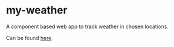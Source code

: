 # my-weather
A component based web app to track weather in chosen locations.

Can be found [here](http://claytonsmyweather.herokuapp.com/).
